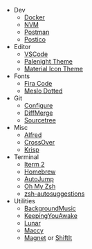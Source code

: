 - Dev
  - [Docker](https://www.docker.com/)
  - [NVM](https://github.com/creationix/nvm)
  - [Postman](https://www.getpostman.com/)
  - [Postico](https://eggerapps.at/postico/)
- Editor
  - [VSCode](https://code.visualstudio.com/)
  - [Palenight Theme](https://marketplace.visualstudio.com/items?itemName=whizkydee.material-palenight-theme)
  - [Material Icon Theme](https://marketplace.visualstudio.com/items?itemName=PKief.material-icon-theme)
- Fonts
  - [Fira Code](https://github.com/tonsky/FiraCode)
  - [Meslo Dotted](https://github.com/powerline/fonts/tree/master/Meslo%20Dotted)
- Git
  - [Configure](https://gist.github.com/ramesaliyev/6ed8d142e2c2f22228c7)
  - [DiffMerge](https://gist.github.com/ramesaliyev/9d93bcc8ec0c0535759be57fc500f89e)
  - [Sourcetree](https://www.sourcetreeapp.com/)
- Misc
  - [Alfred](https://www.alfredapp.com/)
  - [CrossOver](https://www.codeweavers.com/crossover)
  - [Krisp](https://krisp.ai)
- Terminal
  - [Iterm 2](https://www.iterm2.com/)
  - [Homebrew](https://brew.sh/)
  - [AutoJump](https://github.com/wting/autojump)
  - [Oh My Zsh](https://github.com/robbyrussell/oh-my-zsh)
  - [zsh-autosuggestions](https://github.com/zsh-users/zsh-autosuggestions)
- Utilities
  - [BackgroundMusic](https://github.com/kyleneideck/BackgroundMusic)
  - [KeepingYouAwake](https://github.com/newmarcel/KeepingYouAwake)
  - [Lunar](https://github.com/alin23/Lunar)
  - [Maccy](https://github.com/p0deje/Maccy)
  - [Magnet](http://magnet.crowdcafe.com/) or [ShiftIt](https://github.com/fikovnik/ShiftIt)
